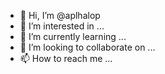 - 👋 Hi, I’m @aplhalop
- 👀 I’m interested in ...
- 🌱 I’m currently learning ...
- 💞️ I’m looking to collaborate on ...
- 📫 How to reach me ...

<!---
aplhalop/aplhalop is a ✨ special ✨ repository because its `README.md` (this file) appears on your GitHub profile.
You can click the Preview link to take a look at your changes.
--->
